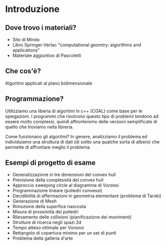 # Introduzione

## Dove trovo i materiali?

* Sito di Mirolo
* Libro Springer-Verlac "computational geomtry: algorithms and applications"
* Materiale aggiuntivo di Pascoletti

## Che cos'è?

Algoritmi applicati al piano bidimensionale

## Programmazione?

Utilizziamo una liberia di algoritmi in c++ (CGAL) come base per le spiegazioni.
I programmi che risolvono questo tipo di problemi tendono ad essere molto complessi, quindi affronteremo delle versioni semplificate di quello che troviamo nella libreria.

Come funzionano gli algoritmi? In genere, analizziamo il problema ed individuiamo una struttura di dati (di solito una qualche sorta di albero) che permette di affrontare meglio il problema.

## Esempi di progetto di esame

* Generalizzazione in tre dimensioni del convex hull
* Previsione della complessità del convex hull
* Approccio sweeping circle al diagramma di Voronoi
* Programmazione lineare (poliedri convessi)
* Decidibilità di affermazioni in geometria elementare (problema di Tarski)
* Generazione di Mesh
* Rimozione della superfice nascosta
* Misura di prossimità dei poliedri
* Rilevamento delle collisioni (pianificazione dei movimenti)
* Strutture di ricerca negli spazi 2d
* Tempo atteso ottimale per Voronoi
* Rettangolo di copertura minimo per un set di punti
* Problema della galleria d'arte
